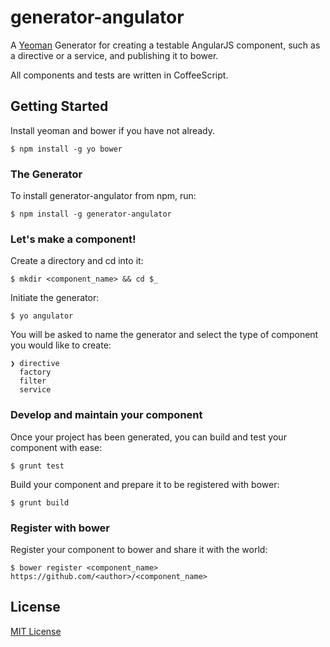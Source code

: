 # generator-angulator

A [Yeoman](http://yeoman.io) Generator for creating a testable AngularJS component, such as a directive or a service, and publishing it to bower.

All components and tests are written in CoffeeScript.

## Getting Started

Install yeoman and bower if you have not already.

```
$ npm install -g yo bower
```

### The Generator

To install generator-angulator from npm, run:

```
$ npm install -g generator-angulator
```

### Let's make a component!

Create a directory and cd into it:

```
$ mkdir <component_name> && cd $_
```

Initiate the generator:

```
$ yo angulator
```

You will be asked to name the generator and select the type of component you would like to create:

```
❯ directive
  factory
  filter
  service
```

### Develop and maintain your component

Once your project has been generated, you can build and test your component with ease:

```
$ grunt test
```

Build your component and prepare it to be registered with bower:

```
$ grunt build
```

### Register with bower

Register your component to bower and share it with the world:

```
$ bower register <component_name> https://github.com/<author>/<component_name>
```

## License

[MIT License](http://en.wikipedia.org/wiki/MIT_License)
